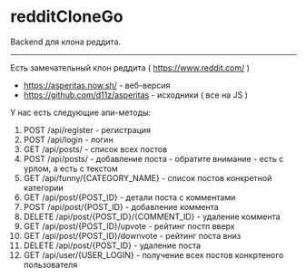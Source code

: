# redditCloneGo

Backend для клона реддита.

-----

Есть замечательный клон реддита ( https://www.reddit.com/ )

* https://asperitas.now.sh/ - веб-версия
* https://github.com/d11z/asperitas - исходники ( все на JS )

У нас есть следующие апи-методы:

1) POST /api/register - регистрация
2) POST /api/login - логин
3) GET /api/posts/ - список всех постов
4) POST /api/posts/ - добавление поста - обратите внимание - есть с урлом, а есть с текстом
5) GET /api/funny/{CATEGORY_NAME} - список постов конкретной категории
6) GET /api/post/{POST_ID} - детали поста с комментами
7) POST /api/post/{POST_ID} - добавление коммента
8) DELETE /api/post/{POST_ID}/{COMMENT_ID} - удаление коммента
9) GET /api/post/{POST_ID}/upvote - рейтинг постп вверх
10) GET /api/post/{POST_ID}/downvote - рейтинг поста вниз
11) DELETE /api/post/{POST_ID} - удаление поста
12) GET /api/user/{USER_LOGIN} - получение всех постов конкртеного пользователя
